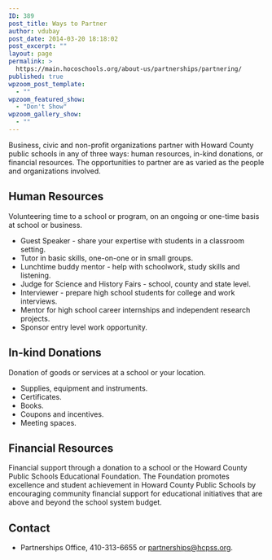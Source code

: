 ```yaml
---
ID: 389
post_title: Ways to Partner
author: vdubay
post_date: 2014-03-20 18:18:02
post_excerpt: ""
layout: page
permalink: >
  https://main.hocoschools.org/about-us/partnerships/partnering/
published: true
wpzoom_post_template:
  - ""
wpzoom_featured_show:
  - "Don't Show"
wpzoom_gallery_show:
  - ""
---
```

<p>Business, civic and non-profit organizations partner with Howard County public schools in any of three ways: human resources, in-kind donations, or financial resources. The opportunities to partner are as varied as the people and organizations involved.</p>

<h2>Human Resources</h2>
<p>Volunteering time to a school or program, on an ongoing or one-time basis at school or business.</p>

<ul>
  <li>Guest Speaker - share your expertise with students in a classroom setting.</li>
  <li>Tutor in basic skills, one-on-one or in small groups.</li>
  <li>Lunchtime buddy mentor - help with schoolwork, study skills and listening.</li>
  <li>Judge for Science and History Fairs - school, county and state level.</li>
  <li>Interviewer - prepare high school students for college and work interviews.</li>
  <li>Mentor for high school career internships and independent research projects.</li>
  <li>Sponsor entry level work opportunity.</li>
</ul>

<h2>In-kind Donations</h2>
<p>Donation of goods or services at a school or your location.</p>

<ul>
  <li>Supplies, equipment and instruments.</li>
  <li>Certificates.</li>
  <li>Books.</li>
  <li>Coupons and incentives.</li>
  <li>Meeting spaces.</li>
</ul>

<h2>Financial Resources</h2>
<p>Financial support through a donation to a school or the Howard County Public Schools Educational Foundation. The Foundation promotes excellence and student achievement in Howard County Public Schools by encouraging community financial support for educational initiatives that are above and beyond the school system budget.</p>

<h2>Contact</h2>
<ul>
  <li>Partnerships Office, 410-313-6655 or <a href="mailto:partnerships@hcpss.org?subject=Web Site Inquiry">partnerships@hcpss.org</a>.</li>
</ul>